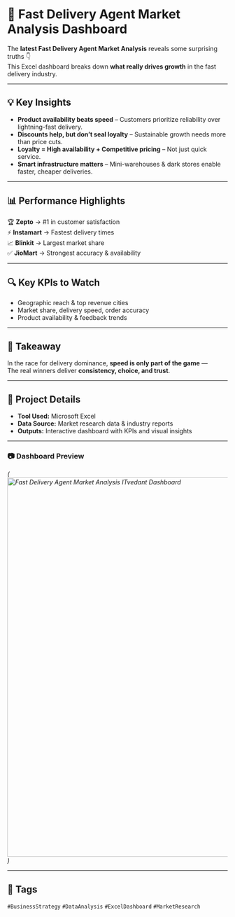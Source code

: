 # 🚀 Fast Delivery Agent Market Analysis Dashboard

The **latest Fast Delivery Agent Market Analysis** reveals some surprising truths 👇  
This Excel dashboard breaks down **what really drives growth** in the fast delivery industry.

---

## 💡 Key Insights
- **Product availability beats speed** – Customers prioritize reliability over lightning-fast delivery.  
- **Discounts help, but don’t seal loyalty** – Sustainable growth needs more than price cuts.  
- **Loyalty = High availability + Competitive pricing** – Not just quick service.  
- **Smart infrastructure matters** – Mini-warehouses & dark stores enable faster, cheaper deliveries.  

---

## 📊 Performance Highlights
🏆 **Zepto** → #1 in customer satisfaction  
⚡ **Instamart** → Fastest delivery times  
📈 **Blinkit** → Largest market share  
✅ **JioMart** → Strongest accuracy & availability  

---

## 🔍 Key KPIs to Watch
- Geographic reach & top revenue cities  
- Market share, delivery speed, order accuracy  
- Product availability & feedback trends  

---

## 💬 Takeaway
In the race for delivery dominance, **speed is only part of the game** —  
The real winners deliver **consistency, choice, and trust**.

---

## 📂 Project Details
- **Tool Used:** Microsoft Excel  
- **Data Source:** Market research data & industry reports  
- **Outputs:** Interactive dashboard with KPIs and visual insights  

---

### 📷 Dashboard Preview
*(<img width="1578" height="867" alt="Fast Delivery Agent Market Analysis ITvedant Dashboard " src="https://github.com/user-attachments/assets/d805575e-5c5e-4557-9fda-d9f59ab16044" />)*  

---

## 📌 Tags
`#BusinessStrategy` `#DataAnalysis` `#ExcelDashboard` `#MarketResearch`

